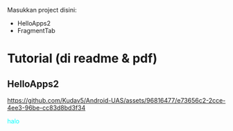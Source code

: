 Masukkan project disini:
- HelloApps2
- FragmentTab

# Tutorial (di readme & pdf)

## HelloApps2
https://github.com/Kudav5/Android-UAS/assets/96816477/e73656c2-2cce-4ee3-96be-cc83d8bd3f34

<p style="color: aqua;"> halo </p>
